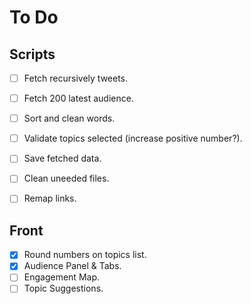 # To Do

## Scripts
- [ ] Fetch recursively tweets.
- [ ] Fetch 200 latest audience.
- [ ] Sort and clean words.
- [ ] Validate topics selected (increase positive number?).
- [ ] Save fetched data.
- [ ] Clean uneeded files.
- [ ] Remap links.


## Front
- [X] Round numbers on topics list.
- [X] Audience Panel & Tabs.
- [ ] Engagement Map.
- [ ] Topic Suggestions.
